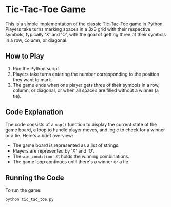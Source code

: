 # Tic-Tac-Toe Game

This is a simple implementation of the classic Tic-Tac-Toe game in Python. Players take turns marking spaces in a 3x3 grid with their respective symbols, typically 'X' and 'O', with the goal of getting three of their symbols in a row, column, or diagonal.

## How to Play

1. Run the Python script.
2. Players take turns entering the number corresponding to the position they want to mark.
3. The game ends when one player gets three of their symbols in a row, column, or diagonal, or when all spaces are filled without a winner (a tie).

## Code Explanation

The code consists of a `map()` function to display the current state of the game board, a loop to handle player moves, and logic to check for a winner or a tie. Here's a brief overview:

- The game board is represented as a list of strings.
- Players are represented by 'X' and 'O'.
- The `win_condition` list holds the winning combinations.
- The game loop continues until there's a winner or a tie.

## Running the Code

To run the game:

```bash
python tic_tac_toe.py
